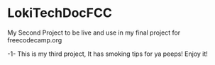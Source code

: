 # LokiTechDocFCC
 My Second Project to be live and use in my final project for freecodecamp.org

 -1-
 This is my third project, It has smoking tips for ya peeps! Enjoy it!